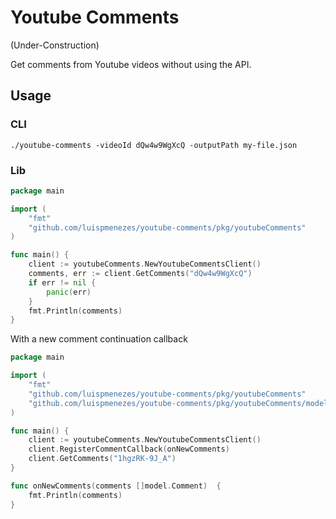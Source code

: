 # Youtube Comments

(Under-Construction)

Get comments from Youtube videos without using the API.

## Usage

### CLI
```
./youtube-comments -videoId dQw4w9WgXcQ -outputPath my-file.json
```

### Lib

```go
package main

import (
	"fmt"
	"github.com/luispmenezes/youtube-comments/pkg/youtubeComments"
)

func main() {
	client := youtubeComments.NewYoutubeCommentsClient()
	comments, err := client.GetComments("dQw4w9WgXcQ")
	if err != nil {
		panic(err)
	}
	fmt.Println(comments)
}
```
With a new comment continuation callback
```go
package main

import (
	"fmt"
	"github.com/luispmenezes/youtube-comments/pkg/youtubeComments"
	"github.com/luispmenezes/youtube-comments/pkg/youtubeComments/model"
)

func main() {
	client := youtubeComments.NewYoutubeCommentsClient()
	client.RegisterCommentCallback(onNewComments)
	client.GetComments("1hgzRK-9J_A")
}

func onNewComments(comments []model.Comment)  {
	fmt.Println(comments)
}
```
